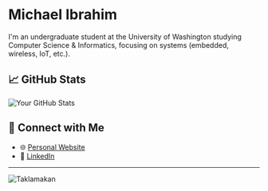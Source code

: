 # Michael Ibrahim

I'm an undergraduate student at the University of Washington studying Computer Science & Informatics, focusing on systems (embedded, wireless, IoT, etc.).

## 📈 GitHub Stats

![Your GitHub Stats](https://github-readme-stats.vercel.app/api?username=micbrahim&show_icons=true&theme=default)

## 🤝 Connect with Me

- 🌐 [Personal Website](https://homes.cs.washington.edu/~micibr/)
- 💼 [LinkedIn](https://www.linkedin.com/in/micbrahim)

---
![Taklamakan](https://images.squarespace-cdn.com/content/v1/5e7938be6b11885eeba48064/1585532692602-1I8TU5KQ2OF6YNBYVF9C/camels.jpg)
